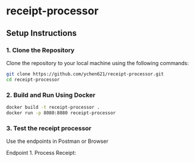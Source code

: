 # receipt-processor

## **Setup Instructions**

### **1. Clone the Repository**

Clone the repository to your local machine using the following commands:

```bash
git clone https://github.com/ychen621/receipt-processor.git
cd receipt-processor
```

### **2. Build and Run Using Docker**

```bash
docker build -t receipt-processor .
docker run -p 8080:8080 receipt-processor
```

### **3. Test the receipt processor**

Use the endpoints in Postman or Browser

Endpoint 1. Process Receipt:
